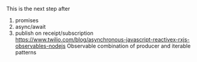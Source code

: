
This is the next step after 
1) promises
2) async/await
3) publish on receipt/subscription
https://www.twilio.com/blog/asynchronous-javascript-reactivex-rxjs-observables-nodejs
Observable combination of producer and iterable patterns

